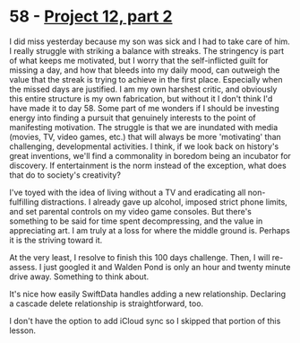 # 58 - [Project 12, part 2](https://www.hackingwithswift.com/100/swiftui/58)

I did miss yesterday because my son was sick and I had to take care of him. I really struggle with striking a balance with streaks. The stringency is part of what keeps me motivated, but I worry that the self-inflicted guilt for missing a day, and how that bleeds into my daily mood, can outweigh the value that the streak is trying to achieve in the first place. Especially when the missed days are justified. I am my own harshest critic, and obviously this entire structure is my own fabrication, but without it I don't think I'd have made it to day 58. Some part of me wonders if I should be investing energy into finding a pursuit that genuinely interests to the point of manifesting motivation. The struggle is that we are inundated with media (movies, TV, video games, etc.) that will always be more 'motivating' than challenging, developmental activities. I think, if we look back on history's great inventions, we'll find a commonality in boredom being an incubator for discovery. If entertainment is the norm instead of the exception, what does that do to society's creativity?

I've toyed with the idea of living without a TV and eradicating all non-fulfilling distractions. I already gave up alcohol, imposed strict phone limits, and set parental controls on my video game consoles. But there's something to be said for time spent decompressing, and the value in appreciating art. I am truly at a loss for where the middle ground is. Perhaps it is the striving toward it.

At the very least, I resolve to finish this 100 days challenge. Then, I will re-assess. I just googled it and Walden Pond is only an hour and twenty minute drive away. Something to think about.

It's nice how easily SwiftData handles adding a new relationship. Declaring a cascade delete relationship is straightforward, too.

I don't have the option to add iCloud sync so I skipped that portion of this lesson.
